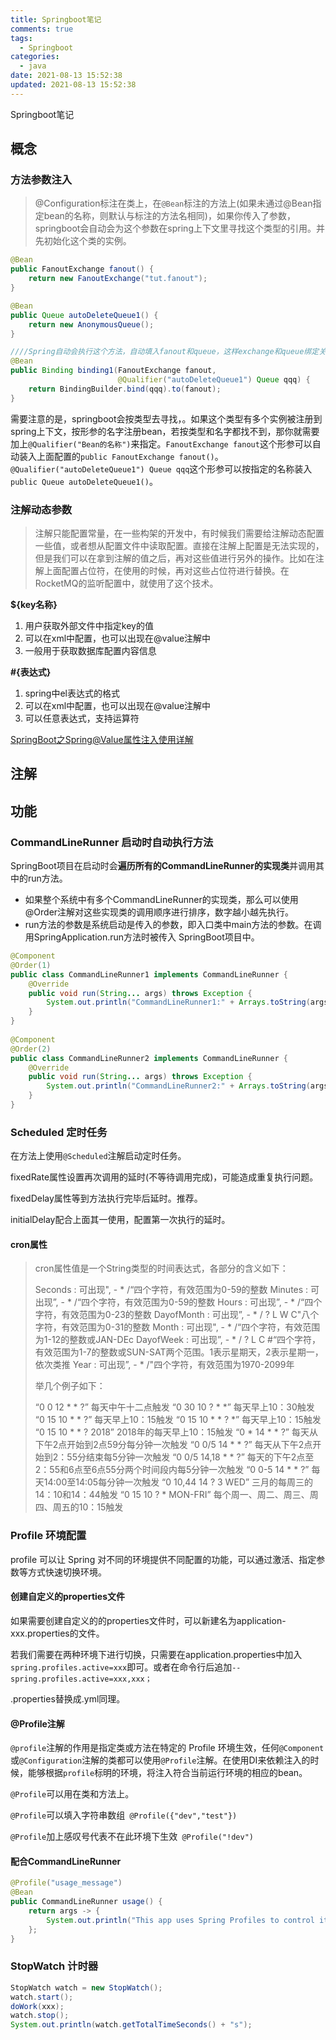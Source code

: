 ```yaml
---
title: Springboot笔记
comments: true
tags:
  - Springboot
categories:
  - java
date: 2021-08-13 15:52:38
updated: 2021-08-13 15:52:38
---
```


Springboot笔记

<!--more-->

## 概念

### 方法参数注入

> @Configuration标注在类上，在`@Bean`标注的方法上(如果未通过@Bean指定bean的名称，则默认与标注的方法名相同)，如果你传入了参数，springboot会自动会为这个参数在spring上下文里寻找这个类型的引用。并先初始化这个类的实例。

```java
@Bean
public FanoutExchange fanout() {
    return new FanoutExchange("tut.fanout");
}

@Bean
public Queue autoDeleteQueue1() {
    return new AnonymousQueue();
}

////Spring自动会执行这个方法，自动填入fanout和queue，这样exchange和queue绑定关系就建成了，并不需要使用这个bean。所以后面直接用fanout就可以了。
@Bean
public Binding binding1(FanoutExchange fanout,
                        @Qualifier("autoDeleteQueue1") Queue qqq) {
    return BindingBuilder.bind(qqq).to(fanout);
}
```

需要注意的是，springboot会按类型去寻找，。如果这个类型有多个实例被注册到spring上下文，按形参的名字注册bean，若按类型和名字都找不到，那你就需要加上`@Qualifier("Bean的名称")`来指定。`FanoutExchange fanout`这个形参可以自动装入上面配置的`public FanoutExchange fanout()`。`@Qualifier("autoDeleteQueue1") Queue qqq`这个形参可以按指定的名称装入`public Queue autoDeleteQueue1()`。

### 注解动态参数

>注解只能配置常量，在一些构架的开发中，有时候我们需要给注解动态配置一些值，或者想从配置文件中读取配置。直接在注解上配置是无法实现的，但是我们可以在拿到注解的值之后，再对这些值进行另外的操作。比如在注解上面配置占位符，在使用的时候，再对这些占位符进行替换。在RocketMQ的监听配置中，就使用了这个技术。

**${key名称}**

1. 用户获取外部文件中指定key的值
2. 可以在xml中配置，也可以出现在@value注解中
3. 一般用于获取数据库配置内容信息

**#{表达式}**

1. spring中el表达式的格式
2. 可以在xml中配置，也可以出现在@value注解中
3. 可以任意表达式，支持运算符

[SpringBoot之Spring@Value属性注入使用详解](https://zhuanlan.zhihu.com/p/99272510)



## 注解

## 功能

### CommandLineRunner 启动时自动执行方法

SpringBoot项目在启动时会**遍历所有的CommandLineRunner的实现类**并调用其中的run方法。

- 如果整个系统中有多个CommandLineRunner的实现类，那么可以使用@Order注解对这些实现类的调用顺序进行排序，数字越小越先执行。
- run方法的参数是系统启动是传入的参数，即入口类中main方法的参数。在调用SpringApplication.run方法时被传入 SpringBoot项目中。

```java
@Component
@Order(1)
public class CommandLineRunner1 implements CommandLineRunner {
    @Override
    public void run(String... args) throws Exception {
        System.out.println("CommandLineRunner1:" + Arrays.toString(args));
    }
}
 
@Component
@Order(2)
public class CommandLineRunner2 implements CommandLineRunner {
    @Override
    public void run(String... args) throws Exception {
        System.out.println("CommandLineRunner2:" + Arrays.toString(args));
    }
}
```

### Scheduled 定时任务

在方法上使用`@Scheduled`注解启动定时任务。

fixedRate属性设置再次调用的延时(不等待调用完成)，可能造成重复执行问题。

fixedDelay属性等到方法执行完毕后延时。推荐。

initialDelay配合上面其一使用，配置第一次执行的延时。

#### cron属性

> cron属性值是一个String类型的时间表达式，各部分的含义如下：
>
> Seconds : 可出现", - * /“四个字符，有效范围为0-59的整数
> Minutes : 可出现”, - * /“四个字符，有效范围为0-59的整数
> Hours : 可出现”, - * /“四个字符，有效范围为0-23的整数
> DayofMonth : 可出现”, - * / ? L W C"八个字符，有效范围为0-31的整数
> Month : 可出现", - * /“四个字符，有效范围为1-12的整数或JAN-DEc
> DayofWeek : 可出现”, - * / ? L C #“四个字符，有效范围为1-7的整数或SUN-SAT两个范围。1表示星期天，2表示星期一，依次类推
> Year : 可出现”, - * /"四个字符，有效范围为1970-2099年
>
> 举几个例子如下：
>
> “0 0 12 * * ?” 每天中午十二点触发
> “0 30 10 ? * *” 每天早上10：30触发
> “0 15 10 * * ?” 每天早上10：15触发
> “0 15 10 * * ? *” 每天早上10：15触发
> “0 15 10 * * ? 2018” 2018年的每天早上10：15触发
> “0 * 14 * * ?” 每天从下午2点开始到2点59分每分钟一次触发
> “0 0/5 14 * * ?” 每天从下午2点开始到2：55分结束每5分钟一次触发
> “0 0/5 14,18 * * ?” 每天的下午2点至2：55和6点至6点55分两个时间段内每5分钟一次触发
> “0 0-5 14 * * ?” 每天14:00至14:05每分钟一次触发
> “0 10,44 14 ? 3 WED” 三月的每周三的14：10和14：44触发
> “0 15 10 ? * MON-FRI” 每个周一、周二、周三、周四、周五的10：15触发



### Profile 环境配置

profile 可以让 Spring 对不同的环境提供不同配置的功能，可以通过激活、指定参数等方式快速切换环境。

#### 创建自定义的properties文件

如果需要创建自定义的的properties文件时，可以新建名为application-xxx.properties的文件。

若我们需要在两种环境下进行切换，只需要在application.properties中加入`spring.profiles.active=xxx`即可。或者在命令行后追加`--spring.profiles.active=xxx,xxx；`

.properties替换成.yml同理。

#### @Profile注解

`@profile`注解的作用是指定类或方法在特定的 Profile 环境生效，任何`@Component`或`@Configuration`注解的类都可以使用`@Profile`注解。在使用DI来依赖注入的时候，能够根据`profile`标明的环境，将注入符合当前运行环境的相应的bean。

`@Profile`可以用在类和方法上。

`@Profile`可以填入字符串数组` @Profile({"dev","test"})`

`@Profile`加上感叹号代表不在此环境下生效` @Profile("!dev")`

#### 配合CommandLineRunner

```java
@Profile("usage_message")
@Bean
public CommandLineRunner usage() {
    return args -> {
        System.out.println("This app uses Spring Profiles to control its behavior.\n");
    };
}
```

### StopWatch 计时器

```java
StopWatch watch = new StopWatch();
watch.start();
doWork(xxx);
watch.stop();
System.out.println(watch.getTotalTimeSeconds() + "s");
```



